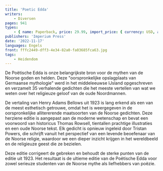 ```yaml
---
title: 'Poetic Edda'
writers:
    - Diversen
pages: 941
types:
    - { name: Paperback, price: 29.99, import_price: { currency: USD, amount: 23.8 }, isbn: 978-1-922602-63-3, size: { height: '216', width: '140', depth: '54' } }
publishers: 'Imperium Press'
date: '2022-11-17'
languages: Engels
front: fffc2449-dff3-4e34-82a0-fa03685fca63.jpg
tags:
    - Heidendom
---
```


De Poëtische Edda is onze belangrijkste bron voor de mythen van de Noorse goden en helden. Deze "oorspronkelijke opslagplaats van Germaanse mythologie" werd in het middeleeuwse IJsland opgeschreven en verzamelt 35 verhalende gedichten die het meeste vertellen van wat we weten over het religieuze geloof van de oude Noordmannen.

De vertaling van Henry Adams Bellows uit 1923 is lang erkend als een van de meest esthetisch getrouwe, omdat het is weergegeven in de oorspronkelijke allitererende maatsoorten van de Noorse gedichten. Deze herziene editie is aangepast aan de moderne wetenschap en bevat een voorwoord van historicus Thomas Rowsell, tientallen prachtige illustraties en een oude Noorse tekst. Elk gedicht is opnieuw ingeleid door Tristan Powers, die schrijft vanuit het perspectief van een levende beoefenaar van de Noorse religie, waardoor we een dieper inzicht krijgen in het wereldbeeld en de religieuze geest die ze bezielen.

Deze editie corrigeert de gebreken en behoudt de sterke punten van de editie uit 1923. Het resultaat is de ultieme editie van de Poëtische Edda voor zowel serieuze studenten van de Noorse mythe als liefhebbers van poëzie.

